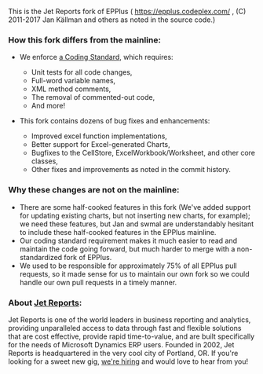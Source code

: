  This is the Jet Reports fork of EPPlus ( https://epplus.codeplex.com/ , (C) 2011-2017 Jan Källman and others as noted in the source code.)

### How this fork differs from the mainline:
* We enforce [a Coding Standard](https://github.com/jetreports/EPPlus/wiki/Coding-Standard), which requires:
	* Unit tests for all code changes,
	* Full-word variable names,
	* XML method comments,
	* The removal of commented-out code,
	* And more!
	    
	
* This fork contains dozens of bug fixes and enhancements:
	* Improved excel function implementations,
	* Better support for Excel-generated Charts,
	* Bugfixes to the CellStore, ExcelWorkbook/Worksheet, and other core classes,
	* Other fixes and improvements as noted in the commit history.

### Why these changes are not on the mainline:
* There are some half-cooked features in this fork (We've added support for updating existing charts, but not inserting new charts, for example); we need these features, but Jan and swmal are understandably hesitant to include these half-cooked features in the EPPlus mainline. 
* Our coding standard requirement makes it much easier to read and maintain the code going forward, but much harder to merge with a non-standardized fork of EPPlus.
* We used to be responsible for approximately 75% of all EPPlus pull requests, so it made sense for us to maintain our own fork so we could handle our own pull requests in a timely manner. 

### About [Jet Reports](https://www.jetreports.com/):
Jet Reports is one of the world leaders in business reporting and analytics, providing unparalleled access to data through fast and flexible solutions that are cost effective, provide rapid time-to-value, and are built specifically for the needs of Microsoft Dynamics ERP users. Founded in 2002, Jet Reports is headquartered in the very cool city of Portland, OR. If you're looking for a sweet new gig, [we're hiring](https://www.jetreports.com/careers/) and would love to hear from you!
